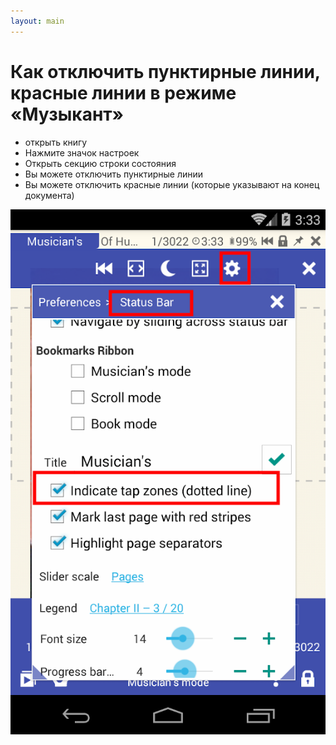 ```yaml
---
layout: main
---
```


# Как отключить пунктирные линии, красные линии в режиме «Музыкант»

* открыть книгу
* Нажмите значок настроек
* Открыть секцию строки состояния
* Вы можете отключить пунктирные линии
* Вы можете отключить красные линии (которые указывают на конец документа)


![disable dashed lines](1.png)
